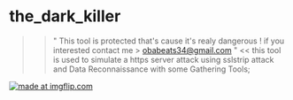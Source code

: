 # the_dark_killer
>> " This tool is protected that's cause it's realy dangerous ! if you interested contact me > obabeats34@gmail.com " <<
this tool is used to simulate a https server attack using sslstrip attack and  Data Reconnaissance with some Gathering Tools;

<a href="https://imgflip.com/gif/2pk4j6"><img src="https://i.imgflip.com/2pk4j6.gif" title="made at imgflip.com"/></a>

